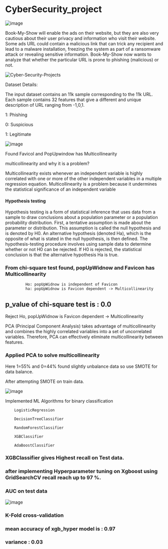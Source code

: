 # CyberSecurity_project

![image](https://user-images.githubusercontent.com/94167271/234273272-bc0a0b68-c079-4d9d-a684-085b5c258a0a.png)

Book-My-Show will enable the ads on their website, but they are also very cautious about their user privacy and information who visit their website. Some ads URL could contain a malicious link that can trick any recipient and lead to a malware installation, freezing the system as part of a ransomware attack or revealing sensitive information. Book-My-Show now wants to analyze that whether the particular URL is prone to phishing (malicious) or not.

![Cyber-Security-Projects](https://user-images.githubusercontent.com/94167271/189382980-d379944b-732a-4d34-a789-a22dda748881.jpg)

Dataset Details: 

The input dataset contains an 11k sample corresponding to the 11k URL. Each sample contains 32 features that give a different and unique description of URL ranging from -1,0,1.

 1: Phishing

 0: Suspicious

 1: Legitimate

![image](https://user-images.githubusercontent.com/94167271/189637556-8cff5731-c127-4f7c-ba31-7034c2b3d237.png)

Found Favicol and PopUpwindow has Multicollinearity

multicollinearity and why it is a problem?

Multicollinearity exists whenever an independent variable is highly correlated with one or more of the other independent variables in a multiple regression equation. Multicollinearity is a problem because it undermines the statistical significance of an independent variable

#### Hypothesis testing

Hypothesis testing is a form of statistical inference that uses data from a sample to draw conclusions about a population parameter or a population probability distribution. First, a tentative assumption is made about the parameter or distribution. This assumption is called the null hypothesis and is denoted by H0. An alternative hypothesis (denoted Ha), which is the opposite of what is stated in the null hypothesis, is then defined. The hypothesis-testing procedure involves using sample data to determine whether or not H0 can be rejected. If H0 is rejected, the statistical conclusion is that the alternative hypothesis Ha is true.

### From chi-square test  found, popUpWidnow and Favicon has Multicollinearity

             Ho: popUpWidnow is independent of Favicon
             ha: popUpWidnow is Favicon dependent -> Multicollinearity

p_value of chi-square test is : 0.0
---------------------------------------------------------
Reject Ho, popUpWidnow is Favicon dependent -> Multicollinearity

PCA (Principal Component Analysis) takes advantage of multicollinearity and combines the highly correlated variables into a set of uncorrelated variables. Therefore, PCA can effectively eliminate multicollinearity between features.

### Applied PCA to solve multicollinearity

Here 1=55% and 0=44% found slightly unbalance data so use SMOTE for data balance.

After attempting SMOTE on train data.

![image](https://user-images.githubusercontent.com/94167271/189640166-616133a7-a18f-4369-8bfe-e2c797984fe1.png)

Implemented ML Algorithms for binary classification

        LogisticRegression

        DecisionTreeClassifier

        RandomForestClassifier

        XGBClassifier

        AdaBoostClassifier

### XGBClassifier gives Highest recall on Test data.
### after implementing Hyperparameter tuning on Xgboost using GridSearchCV recall reach up to 97 %.

### AUC on test data
![image](https://user-images.githubusercontent.com/94167271/189651768-58055b7d-5eb6-4eb3-8b3d-65cdb43c89c4.png)

### K-Fold cross-validation

### mean accuracy of xgb_hyper model is :  0.97
### variance  : 0.03


